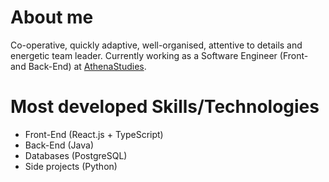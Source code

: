 # About me
Co-operative, quickly adaptive, well-organised, attentive to details and energetic team leader. Currently working as a Software Engineer (Front- and Back-End) at [AthenaStudies](https://www.linkedin.com/company/athenastudies).

# Most developed Skills/Technologies
- Front-End (React.js + TypeScript)
- Back-End (Java)
- Databases (PostgreSQL)
- Side projects (Python)
